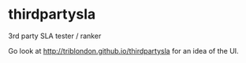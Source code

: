 thirdpartysla
=============

3rd party SLA tester / ranker

Go look at http://triblondon.github.io/thirdpartysla for an idea of the UI.
